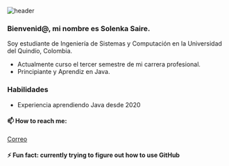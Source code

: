 
![header](https://capsule-render.vercel.app/api?type=waving&text=Hola!👋&animation=fadeIn&color=1:58d1b2,100:2755c2)


### Bienvenid@, mi nombre es Solenka Saire.

Soy estudiante de Ingeniería de Sistemas y Computación en la Universidad del Quindío, Colombia.
 
* Actualmente curso el tercer semestre de mi carrera profesional.
* Principiante y Aprendiz en Java.

### Habilidades 

* Experiencia aprendiendo Java desde 2020 


#### 📫 How to reach me: 
[Correo](http://gmail.com)

#### ⚡ Fun fact: currently trying to figure out how to use GitHub

